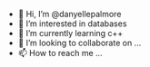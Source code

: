- 👋 Hi, I’m @danyellepalmore
- 👀 I’m interested in databases
- 🌱 I’m currently learning c++
- 💞️ I’m looking to collaborate on ...
- 📫 How to reach me ...

<!---
danyellepalmore/danyellepalmore is a ✨ special ✨ repository because its `README.md` (this file) appears on your GitHub profile.
You can click the Preview link to take a look at your changes.
--->

